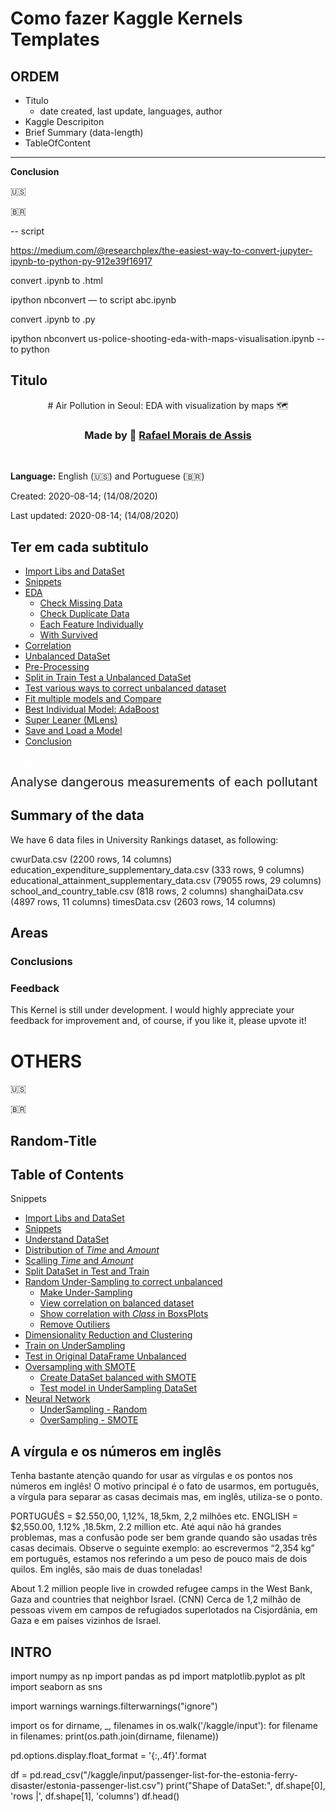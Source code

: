 # Como fazer Kaggle Kernels Templates

## ORDEM

+ Titulo
  - date created, last update, languages, author
+ Kaggle Descripiton
+ Brief Summary (data-length)
+ TableOfContent

---

**Conclusion**

🇺🇸

🇧🇷

-- script

https://medium.com/@researchplex/the-easiest-way-to-convert-jupyter-ipynb-to-python-py-912e39f16917

convert .ipynb to .html

ipython nbconvert — to script abc.ipynb 

convert .ipynb to .py

ipython nbconvert us-police-shooting-eda-with-maps-visualisation.ipynb --to python

## Titulo

<div style="text-align: center;">

\# Air Pollution in Seoul: EDA with visualization by maps 🗺

<h3 align="center">Made by 🚀 <a href="https://www.kaggle.com/rafanthx13"> Rafael Morais de Assis</a></h3>

</div><br>

**Language:** English (🇺🇸) and Portuguese (🇧🇷)

Created: 2020-08-14; (14/08/2020)

Last updated: 2020-08-14; (14/08/2020)


## Ter em cada subtitulo

+ [Import Libs and DataSet](#index01) 
+ [Snippets](#index02)
+ [EDA](#index03)
  - [Check Missing Data](#index04)
  - [Check Duplicate Data](#index05)
  - [Each Feature Individually](#index06)
  - [With Survived](#index07)
+ [Correlation](#index11)
+ [Unbalanced DataSet](#index09)
+ [Pre-Processing](#index23)
+ [Split in Train Test a Unbalanced DataSet](#index24)
+ [Test various ways to correct unbalanced dataset](#index25)
+ [Fit multiple models and Compare](#index26)
+ [Best Individual Model: AdaBoost](#index27)
+ [Super Leaner (MLens)](#index28)
+ [Save and Load a Model](#index29)
+ [Conclusion](#index30)


<a id="top"></a>

<a id='index02'></a> <a href="#top" class="btn btn-primary btn-sm" role="button" aria-pressed="true" style="color:white; margin-left: 20px;" data-toggle="popover">Go to TOC</a>

<span style='font-size: 15pt'>Analyse dangerous measurements of each pollutant</span>

## Summary of the data

We have 6 data files in University Rankings dataset, as following:

cwurData.csv (2200 rows, 14 columns)
education_expenditure_supplementary_data.csv (333 rows, 9 columns)
educational_attainment_supplementary_data.csv (79055 rows, 29 columns)
school_and_country_table.csv (818 rows, 2 columns)
shanghaiData.csv (4897 rows, 11 columns)
timesData.csv (2603 rows, 14 columns)

## Areas

### Conclusions

### Feedback
This Kernel is still under development. I would highly appreciate your feedback for improvement and, of course, if you like it, please upvote it!

# OTHERS

🇺🇸

🇧🇷

## Random-Title <a id ='index01'></a>

## Table of Contents

Snippets <a id='index02'></a> <a href="#top" class="btn btn-primary btn-sm" role="button" aria-pressed="true" style="color:white; margin-left: 20px;" data-toggle="popover">Go to TOC</a>

+ [Import Libs and DataSet](#index01) 
+ [Snippets](#index02)
+ [Understand DataSet](#index03)
+ [Distribution of *Time* and *Amount*](#index04)
+ [Scalling *Time* and *Amount*](#index05)
+ [Split DataSet in Test and Train](#index06)
+ [Random Under-Sampling to correct unbalanced](#index07)
  - [Make Under-Sampling](#index08)
  - [View correlation on balanced dataset](#index09)
  - [Show correlation with *Class* in BoxsPlots](#index10)
  - [Remove Outiliers](#index11)
+ [Dimensionality Reduction and Clustering](#index12)
+ [Train on UnderSampling](#index13)
+ [Test in Original DataFrame Unbalanced](#index14)
+ [Oversampling with SMOTE](#index15)
  - [Create DataSet balanced with SMOTE](#index21)
  - [Test model in UnderSampling DataSet](#index20)
+ [Neural Network](#index16)
  - [UnderSampling - Random](#index17)
  - [OverSampling - SMOTE](#index18)

## A vírgula e os números em inglês

Tenha bastante atenção quando for usar as vírgulas e os pontos nos números em inglês! O motivo principal é o fato de usarmos, em português, a vírgula para separar as casas decimais mas, em inglês, utiliza-se o ponto.

PORTUGUÊS = $2.550,00, 1,12%, 18,5km, 2,2 milhões etc.
ENGLISH = $2,550.00, 1.12% ,18.5km, 2.2 million etc.
Até aqui não há grandes problemas, mas a confusão pode ser bem grande quando são usadas três casas decimais. Observe o seguinte exemplo: ao escrevermos “2,354 kg” em português, estamos nos referindo a um peso de pouco mais de dois quilos. Em inglês, são mais de duas toneladas!

About 1.2 million people live in crowded refugee camps in the West Bank, Gaza and countries that neighbor Israel. (CNN)
Cerca de 1,2 milhão de pessoas vivem em campos de refugiados superlotados na Cisjordânia, em Gaza e em países vizinhos de Israel.

## INTRO

import numpy as np
import pandas as pd
import matplotlib.pyplot as plt
import seaborn as sns

import warnings
warnings.filterwarnings("ignore")

import os
for dirname, _, filenames in os.walk('/kaggle/input'):
    for filename in filenames:
        print(os.path.join(dirname, filename))
        
pd.options.display.float_format = '{:,.4f}'.format

df = pd.read_csv("/kaggle/input/passenger-list-for-the-estonia-ferry-disaster/estonia-passenger-list.csv")
print("Shape of DataSet:", df.shape[0], 'rows |', df.shape[1], 'columns')
df.head()

